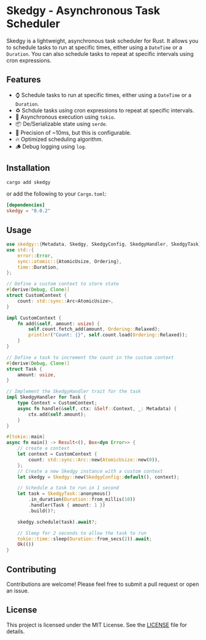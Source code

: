 # Skedgy - Asynchronous Task Scheduler

Skedgy is a lightweight, asynchronous task scheduler for Rust. It allows you to schedule tasks to run at specific times, either using a `DateTime` or a `Duration`. You can also schedule tasks to repeat at specific intervals using cron expressions.

## Features

- ⌚️ Schedule tasks to run at specific times, either using a `DateTime` or a `Duration`.
- ♻️ Schdule tasks using cron expressions to repeat at specific intervals.
- 🚀 Asynchronous execution using `tokio`.
- 📦 De/Serializable state using `serde`.
- 📏 Precision of ~10ms, but this is configurable.
- 🔥 Optimized scheduling algorithm.
- 🪵 Debug logging using `log`.

## Installation

```bash
cargo add skedgy
```

or add the following to your `Cargo.toml`:

```toml
[dependencies]
skedgy = "0.0.2"
```

## Usage

```rust
use skedgy::{Metadata, Skedgy, SkedgyConfig, SkedgyHandler, SkedgyTask};
use std::{
    error::Error,
    sync::atomic::{AtomicUsize, Ordering},
    time::Duration,
};

// Define a custom context to store state
#[derive(Debug, Clone)]
struct CustomContext {
    count: std::sync::Arc<AtomicUsize>,
}

impl CustomContext {
    fn add(&self, amount: usize) {
        self.count.fetch_add(amount, Ordering::Relaxed);
        println!("Count: {}", self.count.load(Ordering::Relaxed));
    }
}

// Define a task to increment the count in the custom context
#[derive(Debug, Clone)]
struct Task {
    amount: usize,
}

// Implement the SkedgyHandler trait for the task
impl SkedgyHandler for Task {
    type Context = CustomContext;
    async fn handle(&self, ctx: &Self::Context, _: Metadata) {
        ctx.add(self.amount);
    }
}

#[tokio::main]
async fn main() -> Result<(), Box<dyn Error>> {
    // create a context
    let context = CustomContext {
        count: std::sync::Arc::new(AtomicUsize::new(0)),
    };
    // Create a new Skedgy instance with a custom context
    let skedgy = Skedgy::new(SkedgyConfig::default(), context);

    // Schedule a task to run in 1 second
    let task = SkedgyTask::anonymous()
        .in_duration(Duration::from_millis(10))
        .handler(Task { amount: 1 })
        .build()?;

    skedgy.schedule(task).await?;

    // Sleep for 2 seconds to allow the task to run
    tokio::time::sleep(Duration::from_secs(2)).await;
    Ok(())
}
```

## Contributing

Contributions are welcome! Please feel free to submit a pull request or open an issue.

## License

This project is licensed under the MIT License. See the [LICENSE](LICENSE) file for details.
